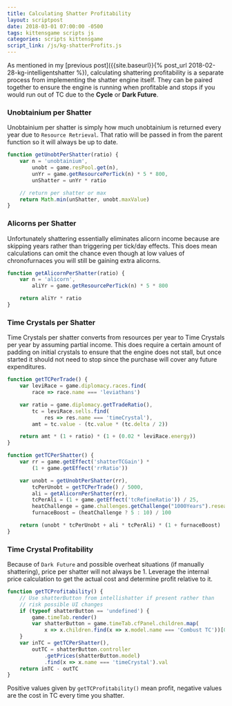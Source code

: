 ```yaml
---
title: Calculating Shatter Profitability
layout: scriptpost
date: 2018-03-01 07:00:00 -0500
tags: kittensgame scripts js
categories: scripts kittensgame
script_link: /js/kg-shatterProfits.js
---
```


As mentioned in my [previous post]({{site.baseurl}}{% post_url
2018-02-28-kg-intelligentshatter %}), calculating shattering
profitability is a separate process from implementing the shatter
engine itself.  They can be paired together to ensure the engine is
running when profitable and stops if you would run out of TC due to
the **Cycle** or **Dark Future**.

### Unobtainium per Shatter

Unobtainium per shatter is simply how much unobtainium is returned
every year due to `Resource Retrieval`.  That ratio will be passed in
from the parent function so it will always be up to date.

```js
function getUnobtPerShatter(ratio) {
    var n = 'unobtainium',
        unobt = game.resPool.get(n),
        unYr = game.getResourcePerTick(n) * 5 * 800,
        unShatter = unYr * ratio

    // return per shatter or max
    return Math.min(unShatter, unobt.maxValue)
}
```

### Alicorns per Shatter

Unfortunately shattering essentially eliminates alicorn income because
are skipping years rather than triggering per tick/day effects.  This
does mean calculations can omit the chance even though at low values
of chronofurnaces you will still be gaining extra alicorns.

```js
function getAlicornPerShatter(ratio) {
    var n = 'alicorn',
        aliYr = game.getResourcePerTick(n) * 5 * 800

    return aliYr * ratio
}
```

### Time Crystals per Shatter

Time Crystals per shatter converts from resources per year to Time
Crystals per year by assuming partial income.  This does require a
certain amount of padding on initial crystals to ensure that the
engine does not stall, but once started it should not need to stop
since the purchase will cover any future expenditures.

```js
function getTCPerTrade() {
    var leviRace = game.diplomacy.races.find(
        race => race.name === 'leviathans')

    var ratio = game.diplomacy.getTradeRatio(),
        tc = leviRace.sells.find(
            res => res.name === 'timeCrystal'),
        amt = tc.value - (tc.value * (tc.delta / 2))

    return amt * (1 + ratio) * (1 + (0.02 * leviRace.energy))
}

function getTCPerShatter() {
    var rr = game.getEffect('shatterTCGain') *
        (1 + game.getEffect('rrRatio'))

    var unobt = getUnobtPerShatter(rr),
        tcPerUnobt = getTCPerTrade() / 5000,
        ali = getAlicornPerShatter(rr),
        tcPerAli = (1 + game.getEffect('tcRefineRatio')) / 25,
        heatChallenge = game.challenges.getChallenge("1000Years").researched,
        furnaceBoost = (heatChallenge ? 5 : 10) / 100

    return (unobt * tcPerUnobt + ali * tcPerAli) * (1 + furnaceBoost)
}
```

### Time Crystal Profitability

Because of `Dark Future` and possible overheat situations (if manually
shattering), price per shatter will not always be 1.  Leverage the
internal price calculation to get the actual cost and determine profit
relative to it.

```js
function getTCProfitability() {
    // Use shatterButton from intellishatter if present rather than
    // risk possible UI changes
    if (typeof shatterButton == 'undefined') {
        game.timeTab.render()
        var shatterButton = game.timeTab.cfPanel.children.map(
            x => x.children.find(x => x.model.name === 'Combust TC'))[0]
    }
    var inTC = getTCPerShatter(),
        outTC = shatterButton.controller
            .getPrices(shatterButton.model)
            .find(x => x.name === 'timeCrystal').val
    return inTC - outTC
}
```

Positive values given by `getTCProfitability()` mean profit, negative
values are the cost in TC every time you shatter.
